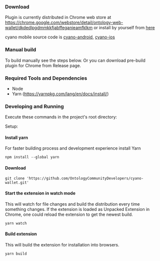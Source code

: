 
### Download 

Plugin is currently distributed in Chrome web store at https://chrome.google.com/webstore/detail/ontology-web-wallet/dkdedlpgdmmkkfjabffeganieamfklkm or install by yourself from [here](https://github.com/OntologyCommunityDevelopers/cyano-wallet/releases)

cyano mobile source code is [cyano-android](https://github.com/ontio-cyano/cyano-android), [cyano-ios](https://github.com/ontio-cyano/cyano-ios)

### Manual build

To build manually see the steps below. Or you can download pre-build plugin for Chrome from Release page.

### Required Tools and Dependencies

* Node
* Yarn (https://yarnpkg.com/lang/en/docs/install/)

### Developing and Running

Execute these commands in the project's root directory:

Setup:

#### Install yarn
For faster building process and development experience install Yarn

```
npm install --global yarn
```

#### Download
```
git clone 'https://github.com/OntologyCommunityDevelopers/cyano-wallet.git'
```

#### Start the extension in watch mode
This will watch for file changes and build the distribution every time something changes. If the extension is loaded as Unpacked Extension in Chrome, one could reload the extension to get the newest build.

````
yarn watch
````

#### Build extension
This will build the extension for installation into browsers. 

````
yarn build
````